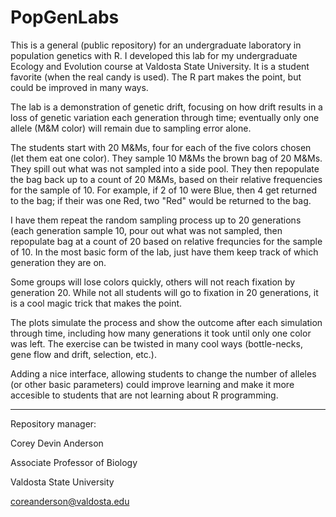 # PopGenLabs

This is a general (public repository) for an undergraduate laboratory in population genetics with R. I developed this lab for my undergraduate Ecology and Evolution course at Valdosta State University. It is a student favorite (when the real candy is used). The R part makes the point, but could be improved in many ways.

The lab is a demonstration of genetic drift, focusing on how drift results in a loss of genetic variation each generation through time; eventually only one allele (M&M color) will remain due to sampling error alone.

The students start with 20 M&Ms, four for each of the five colors chosen (let them eat one color). They sample 10 M&Ms the brown bag of 20 M&Ms. They spill out what was not sampled into a side pool. They then repopulate the bag back up to a count of 20 M&Ms, based on their relative frequencies for the sample of 10. For example, if 2 of 10 were Blue, then 4 get returned to the bag; if their was one Red, two "Red" would be returned to the bag. 


I have them repeat the random sampling process up to 20 generations (each generation sample 10, pour out what was not sampled, then repopulate bag at a count of 20 based on relative frequncies for the sample of 10. In the most basic form of the lab, just have them keep track of which generation they are on.

Some groups will lose colors quickly, others will not reach fixation by generation 20. While not all students will go to fixation in 20 generations, it is a cool magic trick that makes the point.

The plots simulate the process and show the outcome after each simulation through time, including how many generations it took until only one color was left. The exercise can be twisted in many cool ways (bottle-necks, gene flow and drift, selection, etc.).

Adding a nice interface, allowing students to change the number of alleles (or other basic parameters) could improve learning and make it more accesible to students that are not learning about R programming.

---
Repository manager:

Corey Devin Anderson

Associate Professor of Biology

Valdosta State University

coreanderson@valdosta.edu
